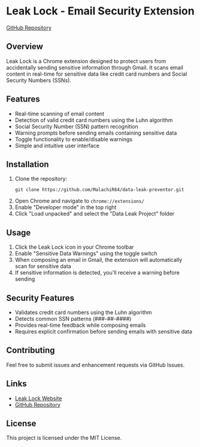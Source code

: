 # Leak Lock - Email Security Extension

[GitHub Repository](https://github.com/MalachiR64/data-leak-preventor)

## Overview
Leak Lock is a Chrome extension designed to protect users from accidentally sending sensitive information through Gmail. It scans email content in real-time for sensitive data like credit card numbers and Social Security Numbers (SSNs).

## Features
- Real-time scanning of email content
- Detection of valid credit card numbers using the Luhn algorithm
- Social Security Number (SSN) pattern recognition
- Warning prompts before sending emails containing sensitive data
- Toggle functionality to enable/disable warnings
- Simple and intuitive user interface

## Installation
1. Clone the repository:
   ```
   git clone https://github.com/MalachiR64/data-leak-preventor.git
   ```
2. Open Chrome and navigate to `chrome://extensions/`
3. Enable "Developer mode" in the top right
4. Click "Load unpacked" and select the "Data Leak Project" folder

## Usage
1. Click the Leak Lock icon in your Chrome toolbar
2. Enable "Sensitive Data Warnings" using the toggle switch
3. When composing an email in Gmail, the extension will automatically scan for sensitive data
4. If sensitive information is detected, you'll receive a warning before sending

## Security Features
- Validates credit card numbers using the Luhn algorithm
- Detects common SSN patterns (###-##-####)
- Provides real-time feedback while composing emails
- Requires explicit confirmation before sending emails with sensitive data

## Contributing
Feel free to submit issues and enhancement requests via GitHub Issues.

## Links
- [Leak Lock Website](https://leaklock.carrd.co/#)
- [GitHub Repository](https://github.com/MalachiR64/data-leak-preventor)

## License
This project is licensed under the MIT License.